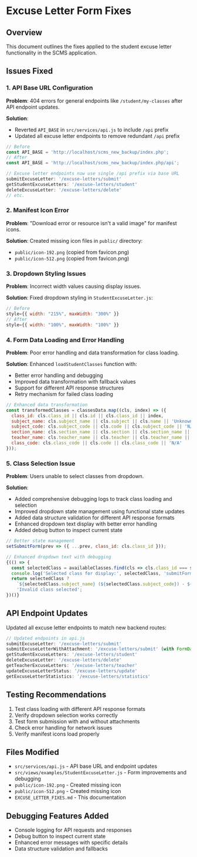 # Excuse Letter Form Fixes

## Overview
This document outlines the fixes applied to the student excuse letter functionality in the SCMS application.

## Issues Fixed

### 1. API Base URL Configuration
**Problem**: 404 errors for general endpoints like `/student/my-classes` after API endpoint updates.

**Solution**: 
- Reverted `API_BASE` in `src/services/api.js` to include `/api` prefix
- Updated all excuse letter endpoints to remove redundant `/api` prefix

```javascript
// Before
const API_BASE = 'http://localhost/scms_new_backup/index.php';
// After  
const API_BASE = 'http://localhost/scms_new_backup/index.php/api';

// Excuse letter endpoints now use single /api prefix via base URL
submitExcuseLetter: '/excuse-letters/submit'
getStudentExcuseLetters: '/excuse-letters/student'
deleteExcuseLetter: '/excuse-letters/delete'
// etc.
```

### 2. Manifest Icon Error
**Problem**: "Download error or resource isn't a valid image" for manifest icons.

**Solution**: Created missing icon files in `public/` directory:
- `public/icon-192.png` (copied from favicon.png)
- `public/icon-512.png` (copied from favicon.png)

### 3. Dropdown Styling Issues
**Problem**: Incorrect width values causing display issues.

**Solution**: Fixed dropdown styling in `StudentExcuseLetter.js`:
```javascript
// Before
style={{ width: "215%", maxWidth: "300%" }}
// After
style={{ width: "100%", maxWidth: "100%" }}
```

### 4. Form Data Loading and Error Handling
**Problem**: Poor error handling and data transformation for class loading.

**Solution**: Enhanced `loadStudentClasses` function with:
- Better error handling and debugging
- Improved data transformation with fallback values
- Support for different API response structures
- Retry mechanism for failed class loading

```javascript
// Enhanced data transformation
const transformedClasses = classesData.map((cls, index) => ({
  class_id: cls.class_id || cls.id || cls.class_id || index,
  subject_name: cls.subject_name || cls.subject || cls.name || 'Unknown Subject',
  subject_code: cls.subject_code || cls.code || cls.subject_code || 'N/A',
  section_name: cls.section_name || cls.section || cls.section_name || 'Unknown Section',
  teacher_name: cls.teacher_name || cls.teacher || cls.teacher_name || 'Unknown Teacher',
  class_code: cls.class_code || cls.code || cls.class_code || 'N/A'
}));
```

### 5. Class Selection Issue
**Problem**: Users unable to select classes from dropdown.

**Solution**: 
- Added comprehensive debugging logs to track class loading and selection
- Improved dropdown state management using functional state updates
- Added data structure validation for different API response formats
- Enhanced dropdown text display with better error handling
- Added debug button to inspect current state

```javascript
// Better state management
setSubmitForm(prev => ({ ...prev, class_id: cls.class_id }));

// Enhanced dropdown text with debugging
{(() => {
  const selectedClass = availableClasses.find(cls => cls.class_id === submitForm.class_id);
  console.log('Selected class for display:', selectedClass, 'submitForm.class_id:', submitForm.class_id);
  return selectedClass ? 
    `${selectedClass.subject_name} (${selectedClass.subject_code}) - ${selectedClass.section_name}` : 
    'Invalid class selected';
})()}
```

## API Endpoint Updates
Updated all excuse letter endpoints to match new backend routes:

```javascript
// Updated endpoints in api.js
submitExcuseLetter: '/excuse-letters/submit'
submitExcuseLetterWithAttachment: '/excuse-letters/submit' (with FormData)
getStudentExcuseLetters: '/excuse-letters/student'
deleteExcuseLetter: '/excuse-letters/delete'
getTeacherExcuseLetters: '/excuse-letters/teacher'
updateExcuseLetterStatus: '/excuse-letters/update'
getExcuseLetterStatistics: '/excuse-letters/statistics'
```

## Testing Recommendations
1. Test class loading with different API response formats
2. Verify dropdown selection works correctly
3. Test form submission with and without attachments
4. Check error handling for network issues
5. Verify manifest icons load properly

## Files Modified
- `src/services/api.js` - API base URL and endpoint updates
- `src/views/examples/StudentExcuseLetter.js` - Form improvements and debugging
- `public/icon-192.png` - Created missing icon
- `public/icon-512.png` - Created missing icon
- `EXCUSE_LETTER_FIXES.md` - This documentation

## Debugging Features Added
- Console logging for API requests and responses
- Debug button to inspect current state
- Enhanced error messages with specific details
- Data structure validation and fallbacks 